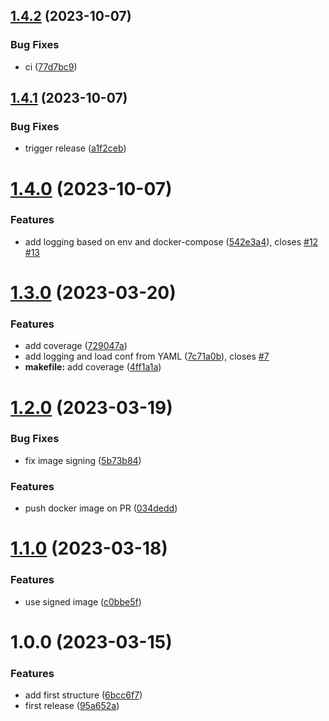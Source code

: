 ## [1.4.2](https://github.com/thibaultserti/bootstrap-golang/compare/v1.4.1...v1.4.2) (2023-10-07)


### Bug Fixes

* ci ([77d7bc9](https://github.com/thibaultserti/bootstrap-golang/commit/77d7bc932e4ed499e5684fa85fbc94df3a669745))

## [1.4.1](https://github.com/thibaultserti/bootstrap-golang/compare/v1.4.0...v1.4.1) (2023-10-07)


### Bug Fixes

* trigger release ([a1f2ceb](https://github.com/thibaultserti/bootstrap-golang/commit/a1f2ceb344b9faa51ac016fd874ce8cdf7e35b71))

# [1.4.0](https://github.com/thibaultserti/bootstrap-golang/compare/v1.3.0...v1.4.0) (2023-10-07)


### Features

* add logging based on env and docker-compose ([542e3a4](https://github.com/thibaultserti/bootstrap-golang/commit/542e3a412181bd910223af7e1d3e7d500686aa33)), closes [#12](https://github.com/thibaultserti/bootstrap-golang/issues/12) [#13](https://github.com/thibaultserti/bootstrap-golang/issues/13)

# [1.3.0](https://github.com/thibaultserti/bootstrap-golang/compare/v1.2.0...v1.3.0) (2023-03-20)


### Features

* add coverage ([729047a](https://github.com/thibaultserti/bootstrap-golang/commit/729047a4cf0f406a874ed62dc8cd0ff0eb13bda1))
* add logging and load conf from YAML ([7c71a0b](https://github.com/thibaultserti/bootstrap-golang/commit/7c71a0b4c90248b833670c67111194376133751c)), closes [#7](https://github.com/thibaultserti/bootstrap-golang/issues/7)
* **makefile:** add coverage ([4ff1a1a](https://github.com/thibaultserti/bootstrap-golang/commit/4ff1a1a7ada35f39b838532510c757ebf7183d8f))

# [1.2.0](https://github.com/thibaultserti/bootstrap-golang/compare/v1.1.0...v1.2.0) (2023-03-19)


### Bug Fixes

* fix image signing ([5b73b84](https://github.com/thibaultserti/bootstrap-golang/commit/5b73b84dce340136243851d95e3c42f404aa4bc6))


### Features

* push docker image on PR ([034dedd](https://github.com/thibaultserti/bootstrap-golang/commit/034dedd78c2c07c05ffd1d453680ce110ace70cb))

# [1.1.0](https://github.com/thibaultserti/bootstrap-golang/compare/v1.0.0...v1.1.0) (2023-03-18)


### Features

* use signed image ([c0bbe5f](https://github.com/thibaultserti/bootstrap-golang/commit/c0bbe5f643e71bf92aa656d211ab7d3e6433dee3))

# 1.0.0 (2023-03-15)


### Features

* add first structure ([6bcc6f7](https://github.com/thibaultserti/bootstrap-golang/commit/6bcc6f777d0028b4e0e2ee1024273da11f3a42d0))
* first release ([95a652a](https://github.com/thibaultserti/bootstrap-golang/commit/95a652a409ee899ee12007956a43e5f3e94b576a))
